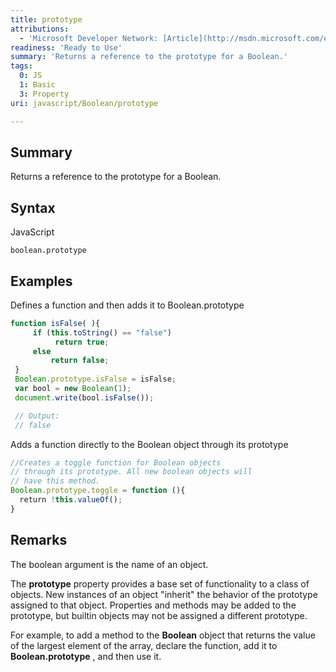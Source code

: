 ```yaml
---
title: prototype
attributions:
  - 'Microsoft Developer Network: [Article](http://msdn.microsoft.com/en-us/library/ie/jj155296(v=vs.94).aspx)'
readiness: 'Ready to Use'
summary: 'Returns a reference to the prototype for a Boolean.'
tags:
  0: JS
  1: Basic
  3: Property
uri: javascript/Boolean/prototype

---
```

## Summary

Returns a reference to the prototype for a Boolean.

## Syntax

<span class="language">JavaScript</span>

    boolean.prototype

## Examples

Defines a function and then adds it to Boolean.prototype

``` js
function isFalse( ){
     if (this.toString() == "false")
          return true;
     else
         return false;
 }
 Boolean.prototype.isFalse = isFalse;
 var bool = new Boolean(1);
 document.write(bool.isFalse());

 // Output:
 // false
```

Adds a function directly to the Boolean object through its prototype

``` js
//Creates a toggle function for Boolean objects
// through its prototype. All new boolean objects will
// have this method.
Boolean.prototype.toggle = function (){
  return !this.valueOf();
}
```

## Remarks

The boolean argument is the name of an object.

The **prototype** property provides a base set of functionality to a class of objects. New instances of an object "inherit" the behavior of the prototype assigned to that object. Properties and methods may be added to the prototype, but builtin objects may not be assigned a different prototype.

For example, to add a method to the **Boolean** object that returns the value of the largest element of the array, declare the function, add it to **Boolean.prototype** , and then use it.

